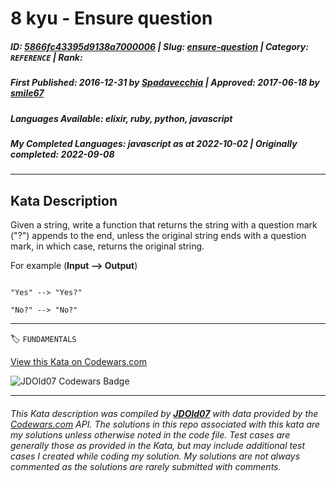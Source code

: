 # 8 kyu - Ensure question

##### **ID**: [5866fc43395d9138a7000006](https://www.codewars.com/kata/5866fc43395d9138a7000006) | **Slug**: [ensure-question](https://www.codewars.com/kata/5866fc43395d9138a7000006) | **Category**: `REFERENCE` | **Rank**: <span style="color:white">8 kyu</span>

##### **First Published**: 2016-12-31 ***by*** [Spadavecchia](https://www.codewars.com/users/Spadavecchia) | **Approved**: 2017-06-18 ***by*** [smile67](https://www.codewars.com/users/smile67)

##### **Languages Available**: elixir, ruby, python, javascript

##### **My Completed Languages**: javascript ***as at*** 2022-10-02 | **Originally completed**: 2022-09-08

---

## Kata Description


Given a string, write a function that returns the string with a question mark ("?") appends to the end, unless the original string ends with a question mark, in which case, returns the original string.



For example (**Input --> Output**)

```

"Yes" --> "Yes?" 

"No?" --> "No?"

```



---


🏷 `FUNDAMENTALS`


[View this Kata on Codewars.com](https://www.codewars.com/kata/5866fc43395d9138a7000006)

![](https://www.codewars.com/users/jdold07/badges/large "JDOld07 Codewars Badge")

---

###### *This Kata description was compiled by [**JDOld07**](https://tpstech.dev) with data provided by the [Codewars.com](https://www.codewars.com) API.  The solutions in this repo associated with this kata are my solutions unless otherwise noted in the code file.  Test cases are generally those as provided in the Kata, but may include additional test cases I created while coding my solution.  My solutions are not always commented as the solutions are rarely submitted with comments.*
